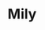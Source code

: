 ---
title: "Mily"
description: "Coming soon"
layout: "project"
accent_color: "#002531"
categories: "ui code graphics"
published: true
items:
- image: "mily-thumb.png"
  caption: ''
  remove_shadow: true
---